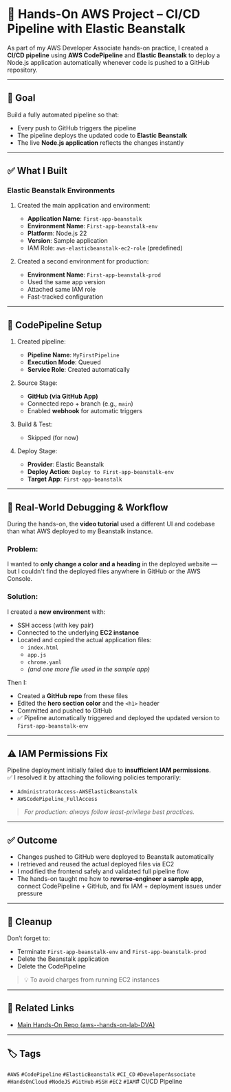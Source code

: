 # 🚀 Hands-On AWS Project – CI/CD Pipeline with Elastic Beanstalk

As part of my AWS Developer Associate hands-on practice, I created a **CI/CD pipeline** using **AWS CodePipeline** and **Elastic Beanstalk** to deploy a Node.js application automatically whenever code is pushed to a GitHub repository.

---

## 🎯 Goal

Build a fully automated pipeline so that:
- Every push to GitHub triggers the pipeline
- The pipeline deploys the updated code to **Elastic Beanstalk**
- The live **Node.js application** reflects the changes instantly

---

## ✅ What I Built

### Elastic Beanstalk Environments

1. Created the main application and environment:
   - **Application Name**: `First-app-beanstalk`
   - **Environment Name**: `First-app-beanstalk-env`
   - **Platform**: Node.js 22
   - **Version**: Sample application
   - IAM Role: `aws-elasticbeanstalk-ec2-role` (predefined)

2. Created a second environment for production:
   - **Environment Name**: `First-app-beanstalk-prod`
   - Used the same app version
   - Attached same IAM role
   - Fast-tracked configuration

---

## 🔄 CodePipeline Setup

1. Created pipeline:
   - **Pipeline Name**: `MyFirstPipeline`
   - **Execution Mode**: Queued
   - **Service Role**: Created automatically

2. Source Stage:
   - **GitHub (via GitHub App)**
   - Connected repo + branch (e.g., `main`)
   - Enabled **webhook** for automatic triggers

3. Build & Test:
   - Skipped (for now)

4. Deploy Stage:
   - **Provider**: Elastic Beanstalk
   - **Deploy Action**: `Deploy to First-app-beanstalk-env`
   - **Target App**: `First-app-beanstalk`

---

## 🧠 Real-World Debugging & Workflow

During the hands-on, the **video tutorial** used a different UI and codebase than what AWS deployed to my Beanstalk instance.

### Problem:
I wanted to **only change a color and a heading** in the deployed website — but I couldn't find the deployed files anywhere in GitHub or the AWS Console.

### Solution:
I created a **new environment** with:
- SSH access (with key pair)
- Connected to the underlying **EC2 instance**
- Located and copied the actual application files:
  - `index.html`
  - `app.js`
  - `chrome.yaml`
  - *(and one more file used in the sample app)*

Then I:
- Created a **GitHub repo** from these files  
- Edited the **hero section color** and the `<h1>` header  
- Committed and pushed to GitHub  
- ✅ Pipeline automatically triggered and deployed the updated version to `First-app-beanstalk-env`

---

## ⚠️ IAM Permissions Fix

Pipeline deployment initially failed due to **insufficient IAM permissions**.  
✅ I resolved it by attaching the following policies temporarily:

- `AdministratorAccess-AWSElasticBeanstalk`
- `AWSCodePipeline_FullAccess`

> *For production: always follow least-privilege best practices.*

---

## ✅ Outcome

- Changes pushed to GitHub were deployed to Beanstalk automatically  
- I retrieved and reused the actual deployed files via EC2  
- I modified the frontend safely and validated full pipeline flow  
- The hands-on taught me how to **reverse-engineer a sample app**, connect CodePipeline + GitHub, and fix IAM + deployment issues under pressure

---

## 🧼 Cleanup

Don’t forget to:
- Terminate `First-app-beanstalk-env` and `First-app-beanstalk-prod`
- Delete the Beanstalk application
- Delete the CodePipeline

> 💡 To avoid charges from running EC2 instances

---

## 🔗 Related Links

- [Main Hands-On Repo (aws--hands-on-lab-DVA)](https://github.com/MilosFaktor/aws--hands-on-lab-DVA)

---

## 🏷️ Tags

`#AWS` `#CodePipeline` `#ElasticBeanstalk` `#CI_CD` `#DeveloperAssociate` `#HandsOnCloud` `#NodeJS` `#GitHub` `#SSH` `#EC2` `#IAM`# CI/CD Pipeline